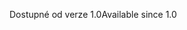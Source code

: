 <span data-ttu-id="4a363-101">Dostupné od verze 1.0</span><span class="sxs-lookup"><span data-stu-id="4a363-101">Available since 1.0</span></span>